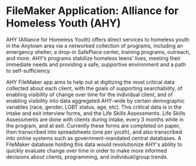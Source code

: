 # FileMaker Application: Alliance for Homeless Youth (AHY)

AHY (Alliance for Homeless Youth) offers direct services to homeless youth in the Anytown area
via a networked collection of programs, including an emergency shelter, a drop-in SafePlace center,
training programs, outreach, and more. AHY’s programs stabilize homeless teens’ lives,
meeting their immediate needs and providing a safe, supportive environment and a path to self-sufficiency.

AHY FileMaker app aims to help out at digitizing the most critical data collected about each client,
with the goals of supporting searchability, of enabling visibility of change over time
for the individual client, and of enabling visibility into data aggregated AHY-wide by certain
demographic variables (race, gender, LGBT status, age, etc). This critical data is in the intake
and exit interview forms, and the Life Skills Assessments. Life Skills Assessments are done with clients
during intake, every 3 months while in the program, and at exit.
Currently these forms are completed on paper, then transcribed into spreadsheets (one per youth),
and also transcribed into online systems such as government-mandated central databases.
A FileMaker database holding this data would revolutionize AHY's ability to quickly evaluate change
over time in order to make more informed decisions about clients, programming, and individual/group trends.
